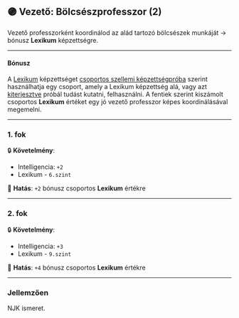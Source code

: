 ## 🟣 Vezető: Bölcsészprofesszor (2)

Vezető professzorként koordinálod az alád tartozó bölcsészek munkáját → bónusz **Lexikum** képzettségre.

---
#### Bónusz

A [Lexikum](../kepzettsegek.szekunder/lexikum.md) képzettséget [csoportos szellemi képzettségpróba](../030_07_01_csoportos_kepzettsegproba.md#️-2-csoportos-szellemi-képzettségpróba) szerint használhatja egy csoport, amely a Lexikum képzettség alá, vagy azt [kiterjesztve](../kepzettsegek.szekunder/lexikum.md#norm%C3%A1l-kiterjeszt%C3%A9s) próbál tudást kutatni, felhasználni. A fentiek szerint kiszámolt csoportos **Lexikum** értéket egy jó vezető professzor képes koordinálásával megemelni.

---
### 1. fok

🔒 **Követelmény**:
- Intelligencia: `+2`
- Lexikum - `6.szint`

🌟 **Hatás**: `+2` bónusz csoportos **Lexikum** értékre

---
### 2. fok

🔒 **Követelmény**:
- Intelligencia: `+3`
- Lexikum - `9.szint`

🌟 **Hatás**: `+4` bónusz csoportos **Lexikum** értékre

---
### Jellemzően

NJK ismeret.
